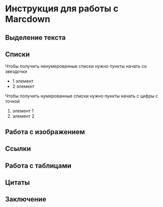 # Инструкция для работы с Marcdown

## Выделение текста

## Списки
Чтобы получить ненумерованные списки нужно пункты начать со звездочки
* 1 элемент
* 2 элемент

Чтобы получить нумерованные списки нужно пункты начать с цифры с  точкой
1. элемент 1
2. элемент 2

## Работа с изображением

## Ссылки

## Работа с таблицами

## Цитаты

## Заключение
